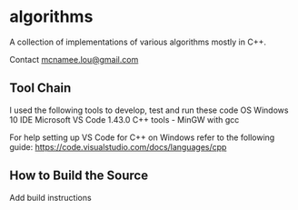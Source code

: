 # algorithms
A collection of implementations of various algorithms mostly in C++.

Contact mcnamee.lou@gmail.com

## Tool Chain
I used the following tools to develop, test and run these code
OS Windows 10
IDE Microsoft VS Code 1.43.0
C++ tools - MinGW with gcc 

For help setting up VS Code for C++ on Windows refer to the following guide: https://code.visualstudio.com/docs/languages/cpp

## How to Build the Source

<TODO>Add build instructions </TODO>
 